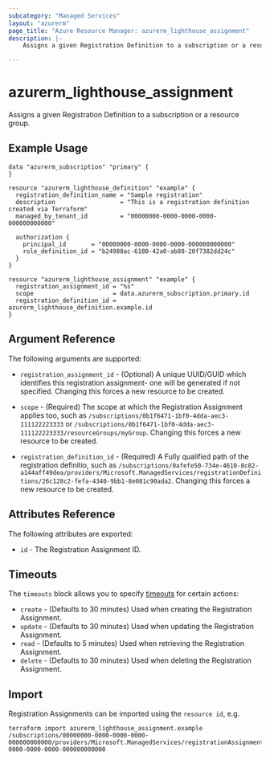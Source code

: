```yaml
---
subcategory: "Managed Services"
layout: "azurerm"
page_title: "Azure Resource Manager: azurerm_lighthouse_assignment"
description: |-
    Assigns a given Registration Definition to a subscription or a resource group.

---
```


# azurerm_lighthouse_assignment

Assigns a given Registration Definition to a subscription or a resource group.

## Example Usage

```hcl
data "azurerm_subscription" "primary" {
}

resource "azurerm_lighthouse_definition" "example" {
  registration_definition_name = "Sample registration"
  description                  = "This is a registration definition created via Terraform"
  managed_by_tenant_id         = "00000000-0000-0000-0000-000000000000"

  authorization {
    principal_id       = "00000000-0000-0000-0000-000000000000"
    role_definition_id = "b24988ac-6180-42a0-ab88-20f7382dd24c"
  }
}

resource "azurerm_lighthouse_assignment" "example" {
  registration_assignment_id = "%s"
  scope                      = data.azurerm_subscription.primary.id
  registration_definition_id = azurerm_lighthouse_definition.example.id
}
```

## Argument Reference

The following arguments are supported:

* `registration_assignment_id` - (Optional) A unique UUID/GUID which identifies this registration assignment- one will be generated if not specified. Changing this forces a new resource to be created.

* `scope` - (Required) The scope at which the Registration Assignment applies too, such as `/subscriptions/0b1f6471-1bf0-4dda-aec3-111122223333` or `/subscriptions/0b1f6471-1bf0-4dda-aec3-111122223333/resourceGroups/myGroup`. Changing this forces a new resource to be created.

* `registration_definition_id` - (Required) A Fully qualified path of the registration definitio, such as `/subscriptions/0afefe50-734e-4610-8c82-a144aff49dea/providers/Microsoft.ManagedServices/registrationDefinitions/26c128c2-fefa-4340-9bb1-8e081c90ada2`. Changing this forces a new resource to be created.

## Attributes Reference

The following attributes are exported:

* `id` - The Registration Assignment ID.

## Timeouts

The `timeouts` block allows you to specify [timeouts](https://www.terraform.io/docs/configuration/resources.html#timeouts) for certain actions:

* `create` - (Defaults to 30 minutes) Used when creating the Registration Assignment.
* `update` - (Defaults to 30 minutes) Used when updating the Registration Assignment.
* `read` - (Defaults to 5 minutes) Used when retrieving the Registration Assignment.
* `delete` - (Defaults to 30 minutes) Used when deleting the Registration Assignment.

## Import

Registration Assignments can be imported using the `resource id`, e.g.

```shell
terraform import azurerm_lighthouse_assignment.example /subscriptions/00000000-0000-0000-0000-000000000000/providers/Microsoft.ManagedServices/registrationAssignments/00000000-0000-0000-0000-000000000000
```
